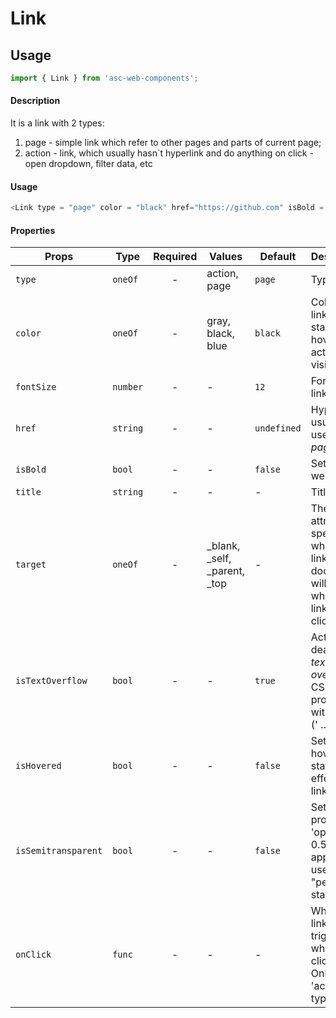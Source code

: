 # Link

## Usage

```js
import { Link } from 'asc-web-components';
```

#### Description

It is a link with 2 types:  
1) page - simple link which refer to other pages and parts of current page;  
2) action - link, which usually hasn`t hyperlink and do anything on click - open dropdown, filter data, etc

#### Usage

```js
<Link type = "page" color = "black" href="https://github.com" isBold = {true}>Bold page link</Link>
```

#### Properties

| Props              | Type     | Required | Values                      | Default        | Description                                                       |
| ------------------ | -------- | :------: | --------------------------- | -------------- | ----------------------------------------------------------------- |
| `type`             | `oneOf`  |    -     | action, page                | `page`        | Type of link                         |
| `color`            | `oneOf`  |    -     | gray, black, blue| `black`  | Color of link in all states - hover, active, visited              |
| `fontSize`           | `number`   |    -     | -                       | `12`        | Font size of link (in px)                        |
| `href`           | `string`   |    -     | -                           | `undefined`        | Hyperlink, usually used in *page* type             |
| `isBold`           | `bool`   |    -     | -                         | `false`        | Set font weight                          |
| `title`           | `string`   |    -     | -                           | -        | Title of link                          |
| `target`           | `oneOf`   |    -     | _blank, _self, _parent, _top   | -    | The *target* attribute specifies where the linked document will open when the link is clicked.                          |                      |
| `isTextOverflow`   | `bool`   |    -     | -                           | `true`        |Activate or deactivate *text-overflow* CSS property with ellipsis (' … ') value                           |
| `isHovered`           | `bool`   |    -     | -                           | `false`        | Set hovered state and effects of link.
| `isSemitransparent`           | `bool`   |    -     | -                           | `false`        | Set css-property 'opacity' to 0.5. Usually apply for users with "pending" status        |    |
| `onClick`           | `func`   |    -     | -                           | -        | What the link will trigger when clicked. Only for \'action\' type of link
